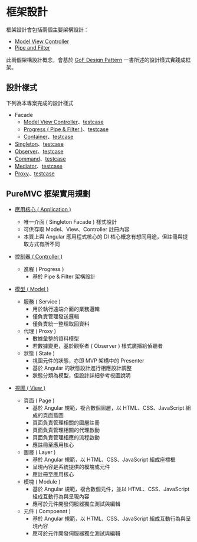 # 框架設計

框架設計會包括兩個主要架構設計：

+ [Model View Controller](https://www.geeksforgeeks.org/mvc-design-pattern/)
+ [Pipe and Filter](https://www.geeksforgeeks.org/pipe-and-filter-architecture-system-design/)

此兩個架構設計概念，會基於 [GoF Design Pattern](https://en.wikipedia.org/wiki/Design_Patterns) 一書所述的設計樣式實踐成框架。

## 設計樣式

下列為本專案完成的設計樣式

+ Facade
    - [Model View Controller](../src/framework/pattern/facade/mvc)、[testcase](../test/framework/pattern/facade-mvc.spec.ts)
    - [Progress ( Pipe & Filter )](../src/framework/pattern/facade/progress)、[testcase](../test/framework/pattern/facade-progress.spec.ts)
    - [Container](../src/framework/pattern/facade/container)、[testcase](../test/framework/pattern/facade-container.spec.ts)
+ [Singleton](../src/framework/pattern/singleton)、[testcase](../test/framework/pattern/singleton.spec.ts)
+ [Observer](../src/framework/pattern/observer)、[testcase](../test/framework/pattern/observer.spec.ts)
+ [Command](../src/framework/pattern/command)、[testcase](../test/framework/pattern/command.spec.ts)
+ [Mediator](../src/framework/pattern/mediator)、[testcase](../test/framework/pattern/mediator.spec.ts)
+ [Proxy](../src/framework/pattern/proxy)、[testcase](../test/framework/pattern/proxy.spec.ts)

## PureMVC 框架實用規劃

+ [應用核心 ( Application )](../src/)
    - 唯一介面 ( Singleton Facade ) 樣式設計
    - 可供存取 Model、View、Controller 註冊內容
    - 本質上與 Angular 應用程式核心的 DI 核心概念有想同用途，但註冊與提取方式有所不同

+ [控制器 ( Controller )](../src/cont)
    - 進程 ( Progress )
        + 基於 Pipe & Filter 架構設計

+ [模型 ( Model )](../src/model)
    - 服務 ( Service )
        + 用於執行遠端介面的業務邏輯
        + 僅負責管理發送邏輯
        + 僅負責統一整理取回資料
    - 代理 ( Proxy )
        + 數據彙整的資料模型
        + 若數據變更，基於觀察者 ( Observer ) 樣式廣播給偵聽者
    - 狀態 ( State )
        + 視圖元件的狀態，亦即 MVP 架構中的 Presenter
        + 基於 Angular 的狀態設計進行相應設計調整
        + 狀態分類為模型，但設計詳細參考視圖說明

+ [視圖 ( View )](../src/view)
    - 頁面 ( Page )
        + 基於 Angular 規範，複合數個圖層，以 HTML、CSS、JavaScript 組成的頁面藍圖
        + 頁面負責管理相關的圖層註冊
        + 頁面負責管理相關的代理啟動
        + 頁面負責管理相應的流程啟動
        + 應註冊至應用核心
    - 圖層 ( Layer )
        + 基於 Angular 規範，以 HTML、CSS、JavaScript 組成座標框
        + 呈現內容是系統提供的模塊或元件
        + 應註冊至應用核心
    - 模塊 ( Module )
        + 基於 Angular 規範，複合數個元件，並以 HTML、CSS、JavaScript 組成互動行為與呈現內容
        + 應可於元件開發伺服器獨立測試與編輯
    - 元件 ( Compoennt )
        + 基於 Angular 規範，以 HTML、CSS、JavaScript 組成互動行為與呈現內容
        + 應可於元件開發伺服器獨立測試與編輯
